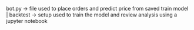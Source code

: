bot.py -> file used to place orders and predict price from saved train model | 
backtest -> setup used to train the model and review analysis using a jupyter notebook
